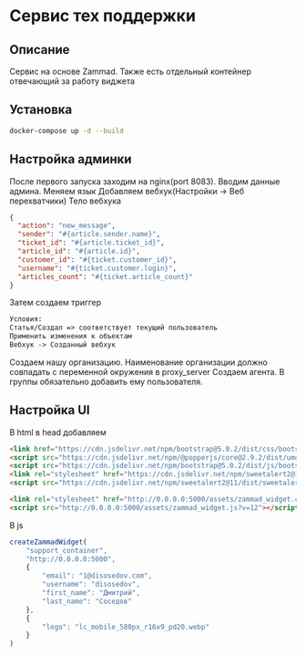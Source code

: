 # Сервис тех поддержки

## Описание
Сервис на основе Zammad. Также есть отдельный контейнер отвечающий за работу виджета

## Установка
```sh
docker-compose up -d --build
```

## Настройка админки
После первого запуска заходим на nginx(port 8083). Вводим данные админа.
Меняем язык
Добавляем вебхук(Настройки -> Веб перехватчики)
Тело вебхука
```json
{
  "action": "new_message",
  "sender": "#{article.sender.name}",
  "ticket_id": "#{article.ticket_id}",
  "article_id": "#{article.id}",
  "customer_id": "#{ticket.customer_id}",
  "username": "#{ticket.customer.login}",
  "articles_count": "#{ticket.article_count}"
}
```
Затем создаем триггер
```txt
Условия:
Статья/Создал => соответствует текущий пользователь
Применить изменения к объектам
Вебхук -> Созданный вебхук
```
Создаем нашу организацию. Наименование организации должно совпадать с переменной окружения в proxy_server
Создаем агента. В группы обязательно добавить ему пользователя.

## Настройка UI
В html в head добавляем
```html
<link href="https://cdn.jsdelivr.net/npm/bootstrap@5.0.2/dist/css/bootstrap.min.css" rel="stylesheet" integrity="sha384-EVSTQN3/azprG1Anm3QDgpJLIm9Nao0Yz1ztcQTwFspd3yD65VohhpuuCOmLASjC" crossorigin="anonymous">
<script src="https://cdn.jsdelivr.net/npm/@popperjs/core@2.9.2/dist/umd/popper.min.js" integrity="sha384-IQsoLXl5PILFhosVNubq5LC7Qb9DXgDA9i+tQ8Zj3iwWAwPtgFTxbJ8NT4GN1R8p" crossorigin="anonymous"></script>
<script src="https://cdn.jsdelivr.net/npm/bootstrap@5.0.2/dist/js/bootstrap.min.js" integrity="sha384-cVKIPhGWiC2Al4u+LWgxfKTRIcfu0JTxR+EQDz/bgldoEyl4H0zUF0QKbrJ0EcQF" crossorigin="anonymous"></script>
<link rel="stylesheet" href="https://cdn.jsdelivr.net/npm/sweetalert2@11/dist/sweetalert2.min.css">
<script src="https://cdn.jsdelivr.net/npm/sweetalert2@11/dist/sweetalert2.all.min.js"></script>

<link rel="stylesheet" href="http://0.0.0.0:5000/assets/zammad_widget.css?v=12"/>
<script src="http://0.0.0.0:5000/assets/zammad_widget.js?v=12"></script>
```
В js
```javascript
createZammadWidget(
    "support_container",
    "http://0.0.0.0:5000",
    {
        "email": "1@disosedov.com",
        "username": "disosedov",
        "first_name": "Дмитрий",
        "last_name": "Соседов"
    },
    {
        "logo": "lc_mobile_580px_r16x9_pd20.webp"
    }
)
```

